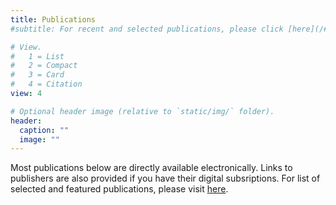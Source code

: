```yaml
---
title: Publications
#subtitle: For recent and selected publications, please click [here](/#featured). All the papers here are downloadable subjects to copyright from IEEE or ACM. 

# View.
#   1 = List
#   2 = Compact
#   3 = Card
#   4 = Citation
view: 4

# Optional header image (relative to `static/img/` folder).
header:
  caption: ""
  image: ""
---
```


Most publications below are directly available electronically. Links to publishers are also provided if you have their digital subsriptions. For list of selected and featured publications, please visit [here](/#selected).